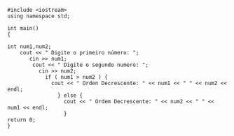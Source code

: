     #include <iostream>
    using namespace std;

    int main()
    {

    int num1,num2;
        cout << " Digite o primeiro número: ";
           cin >> num1;
            cout << " Digite o segundo numero: ";
              cin >> num2;
                if ( num1 > num2 ) {
                  cout << " Orden Decrescente: " << num1 << " " << num2 << endl;
                    } else {
                      cout << " Ordem Decrescente: " << num2 << " " << num1 << endl;
                      }    
    return 0;
    }
